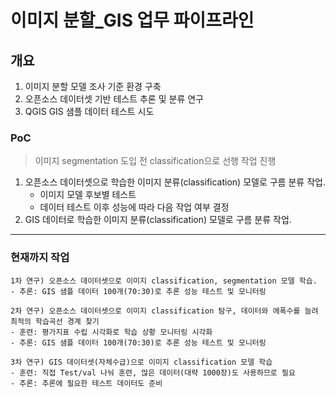 # 이미지 분할_GIS 업무 파이프라인

## 개요

1. 이미지 분할 모델 조사 기준 환경 구축
2. 오픈소스 데이터셋 기반 테스트 추론 및 분류 연구
3. QGIS GIS 샘플 데이터 테스트 시도

### PoC
> 이미지 segmentation 도입 전 classification으로 선행 작업 진행

1. 오픈소스 데이터셋으로 학습한 이미지 분류(classification) 모델로 구름 분류 작업.
   - 이미지 모델 후보별 테스트
   - 데이터 테스트 이후 성능에 따라 다음 작업 여부 결정
2. GIS 데이터로 학습한 이미지 분류(classification) 모델로 구름 분류 작업.

---

### 현재까지 작업

```
1차 연구) 오픈소스 데이터셋으로 이미지 classification, segmentation 모델 학습.
- 추론: GIS 샘플 데이터 100개(70:30)로 추론 성능 테스트 및 모니터링

2차 연구) 오픈소스 데이터셋으로 이미지 classification 탐구, 데이터와 에폭수를 늘려 최적의 학습곡선 경계 찾기
- 훈련: 평가지표 수립 시각화로 학습 상황 모니터링 시각화
- 추론: GIS 샘플 데이터 100개(70:30)로 추론 성능 테스트 및 모니터링

3차 연구) GIS 데이터셋(자체수급)으로 이미지 classification 모델 학습
- 훈련: 직접 Test/val 나눠 훈련, 많은 데이터(대략 1000장)도 사용하므로 필요
- 추론: 추론에 필요한 테스트 데이터도 준비

```
